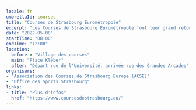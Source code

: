 ```yaml
---
locale: fr
umbrellaId: courses
title: "Courses de Strasbourg Eurométropole"
excerpt: "Les Courses de Strasbourg Eurométropole font leur grand retour ! 8 épreuves sont proposées pour que tout le monde puisse participer à cette journée sportive incontournable de Strasbourg."
date: "2022-05-08"
startTime: "08:00"
endTime: "12:00"
location:
  before : "Village des courses"
  main: "Place Kléber"
  after: "Départ rue de l'Université, arrivée rue des Grandes Arcades"
organisers:
- "Association des Courses de Strasbourg Europe (ACSE)"
- "Office des Sports Strasbourg"
links:
- title: "Plus d'infos"
  href: "https://www.coursesdestrasbourg.eu/"
---
```

